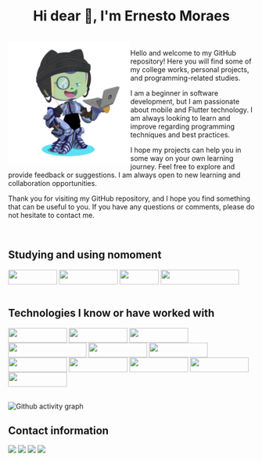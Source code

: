 <div  align="center"> 
  <h1>Hi dear 👋, I'm Ernesto Moraes</h1>
</div>

<div  align="center"> 
  <div style="display: inline_block"><br>
    <img align="left" height="250" alt="coding-time" src="https://github.com/ErnestoMoraes/ErnestoMoraes/blob/main/.github/assets/octocat.png">
    <P align="left">Hello and welcome to my GitHub repository! Here you will find some of my college works, personal projects, and programming-related studies.</P>
    <P align="left">I am a beginner in software development, but I am passionate about mobile and Flutter technology. I am always looking to learn and improve regarding programming techniques and best practices.</P>
    <P align="left">I hope my projects can help you in some way on your own learning journey. Feel free to explore and provide feedback or suggestions. I am always open to new learning and collaboration opportunities.</P>
    <P align="left">Thank you for visiting my GitHub repository, and I hope you find something that can be useful to you. If you have any questions or comments, please do not hesitate to contact me.</P>
   </div>
</div><br>

## Studying and using nomoment

<div style="display: inline_block">
  <img align="center"  height="30" width="100" src="https://img.shields.io/badge/Dart-0175C2?style=for-the-badge&logo=dart&logoColor=white">
  <img align="center"  height="30" width="120" src="https://img.shields.io/badge/Flutter-02569B?style=for-the-badge&logo=flutter&logoColor=white">
  <img align="center"  height="30" width="80" src="https://img.shields.io/badge/GIT-E44C30?style=for-the-badge&logo=git&logoColor=white">
  <img align="center"  height="30" width="160" src="https://img.shields.io/badge/GitHub_Actions-2088FF?style=for-the-badge&logo=github-actions&logoColor=white">
  
</div><br>

## Technologies I know or have worked with

<div style="display: inline_block"> 
  <img align="center"  height="30" width="120" src="https://img.shields.io/badge/JavaScript-F7DF1E?style=for-the-badge&logo=javascript&logoColor=black">
  <img align="center"  height="30" width="120" src="https://img.shields.io/badge/TypeScript-007ACC?style=for-the-badge&logo=typescript&logoColor=white">
  <img align="center"  height="30" width="120" src="https://img.shields.io/badge/React-20232A?style=for-the-badge&logo=react&logoColor=61DAFB">
  <img align="center"  height="30" width="160" src="https://img.shields.io/badge/React_Native-20232A?style=for-the-badge&logo=react&logoColor=61DAF">
  <img align="center"  height="30" width="120" src="https://img.shields.io/badge/Prisma-3982CE?style=for-the-badge&logo=Prisma&logoColor=white"> 
  <img align="center"  height="30" width="120" src="https://img.shields.io/badge/Linux-FCC624?style=for-the-badge&logo=linux&logoColor=black"> 
  <img align="center"  height="30" width="120" src="https://img.shields.io/badge/Python-3776AB?style=for-the-badge&logo=python&logoColor=white"> 
  <img align="center"  height="30" width="120" src="https://img.shields.io/badge/Node.js-43853D?style=for-the-badge&logo=node.js&logoColor=white"> 
  <img align="center"  height="30" width="120" src="https://img.shields.io/badge/Django-092E20?style=for-the-badge&logo=django&logoColor=white"> 
  <img align="center"  height="30" width="120" src="https://img.shields.io/badge/SQLite-07405E?style=for-the-badge&logo=sqlite&logoColor=white"> 
  <img align="center"  height="30" width="120" src="https://img.shields.io/badge/Jest-323330?style=for-the-badge&logo=Jest&logoColor=white"> 
</div><br>

![Github activity graph](https://github-readme-activity-graph.cyclic.app/graph?username=ErnestoMoraes&theme=gotham)

## Contact information

<div>
  <a href = "mailto:joseernestosantosmoraes@gmail.com"><img src="https://img.shields.io/badge/Gmail-D14836?style=for-the-badge&logo=gmail&logoColor=white" target="_blank"></a>
  <a href="https://www.linkedin.com/in/ernestomoraesbcc" target="_blank"><img src="https://img.shields.io/badge/-LinkedIn-%230077B5?style=for-the-badge&logo=linkedin&logoColor=white" target="_blank"></a> 
    <a href="https://telegram.me/ernesto_moraes" target="_blank"><img src="https://img.shields.io/badge/Telegram-2CA5E0?style=for-the-badge&logo=telegram&logoColor=white" target="_blank"></a> 
    <a href="https://web.whatsapp.com/send?phone=5585997457110" target="_blank"><img src="https://img.shields.io/badge/WhatsApp-25D366?style=for-the-badge&logo=whatsapp&logoColor=white" target="_blank"></a> 
</div>


<!---
  <a href="https://instagram.com/ernestomoraes_" target="_blank"><img src="https://img.shields.io/badge/-Instagram-%23E4405F?style=for-the-badge&logo=instagram&logoColor=white" target="_blank"></a>

![Snake animation](https://github.com/ErnestoMoraes/ErnestoMoraes/blob/output/github-contribution-grid-snake.svg)

<div>
  <img height="180em" src="https://github.com/ErnestoMoraes/ErnestoMoraes/blob/main/.github/assets/octocat.png"/>
</div>

<div align="center">  
  <img width="49%" height="195px" src="https://github-readme-stats.vercel.app/api?username=ErnestoMoraes&show_icons=true&count_private=true&hide_border=true&title_color=00bfbf&icon_color=00bfbf&text_color=c9d1d9&bg_color=0d1117"/> 
  <img width="41%" height="195px" src="https://github-readme-stats.vercel.app/api/top-langs/?username=ErnestoMoraes&layout=compact&hide_border=true&title_color=00bfbf&text_color=00bfbf&bg_color=0d1117" />
</div>
--->
